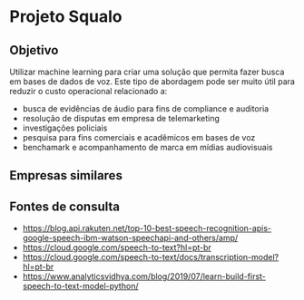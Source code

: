 # Projeto Squalo
## Objetivo
Utilizar machine learning para criar uma solução que permita fazer busca em bases de dados de voz.
Este tipo de abordagem pode ser muito útil para reduzir o custo operacional relacionado a:
* busca de evidências de áudio para fins de compliance e auditoria
* resolução de disputas em empresa de telemarketing
* investigações policiais
* pesquisa para fins comerciais e acadêmicos em bases de voz
* benchamark e acompanhamento de marca em mídias audiovisuais

## Empresas similares

## Fontes de consulta
* https://blog.api.rakuten.net/top-10-best-speech-recognition-apis-google-speech-ibm-watson-speechapi-and-others/amp/
* https://cloud.google.com/speech-to-text?hl=pt-br
* https://cloud.google.com/speech-to-text/docs/transcription-model?hl=pt-br
* https://www.analyticsvidhya.com/blog/2019/07/learn-build-first-speech-to-text-model-python/
